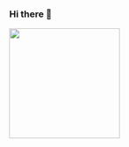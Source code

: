 ### Hi there 👋

<!--
**ForAbby-X/ForAbby-X** is a ✨ _special_ ✨ repository because its `README.md` (this file) appears on your GitHub profile.

Here are some ideas to get you started:

- 🔭 I’m currently working on ...
- 🌱 I’m currently learning ...
- 👯 I’m looking to collaborate on ...
- 🤔 I’m looking for help with ...
- 💬 Ask me about ...
- 📫 How to reach me: ...
- 😄 Pronouns: ...
- ⚡ Fun fact: ...
-->

<a href="https://github.com/ForAbby-X/github-readme-stats">
  <img height=200 align="center" src="https://github-readme-stats.vercel.app/api?username=ForAbby-X" />
</a>
